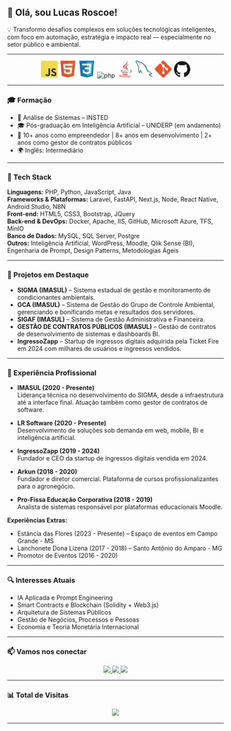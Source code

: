 ## 👋 Olá, sou Lucas Roscoe!

💡 Transformo desafios complexos em soluções tecnológicas inteligentes, com foco em automação, estratégia e impacto real — especialmente no setor público e ambiental.

---

<p align="center">
  <img height="40" src="https://raw.githubusercontent.com/devicons/devicon/master/icons/javascript/javascript-original.svg">
  <img height="40" src="https://raw.githubusercontent.com/devicons/devicon/master/icons/html5/html5-original.svg">
  <img height="40" src="https://raw.githubusercontent.com/devicons/devicon/master/icons/css3/css3-original.svg">
  <img height="40" src="https://freepngimg.com/download/php/2-2-php-logo-png.png" alt="php">
  <img height="40" src="https://raw.githubusercontent.com/devicons/devicon/master/icons/java/java-plain.svg">
  <img height="40" src="https://raw.githubusercontent.com/devicons/devicon/master/icons/mysql/mysql-original.svg">
  <img height="40" src="https://raw.githubusercontent.com/devicons/devicon/master/icons/git/git-original.svg">
  <img height="40" src="https://raw.githubusercontent.com/devicons/devicon/master/icons/github/github-original.svg">
</p>

---

### 🎓 Formação

- 📘 Análise de Sistemas – INSTED  
- 🎓 Pós-graduação em Inteligência Artificial – UNIDERP (em andamento)  
- 💼 10+ anos como empreendedor | 8+ anos em desenvolvimento | 2+ anos como gestor de contratos públicos  
- 🌍 Inglês: Intermediário

---

### 🔧 Tech Stack

**Linguagens:** PHP, Python, JavaScript, Java  
**Frameworks & Plataformas:** Laravel, FastAPI, Next.js, Node, React Native, Android Studio, N8N  
**Front-end:** HTML5, CSS3, Bootstrap, JQuery  
**Back-end & DevOps:** Docker, Apache, IIS, GitHub, Microsoft Azure, TFS, MinIO  
**Banco de Dados:** MySQL, SQL Server, Postgre  
**Outros:** Inteligência Artificial, WordPress, Moodle, Qlik Sense (BI), Engenharia de Prompt, Design Patterns, Metodologias Ágeis

---

### 🚀 Projetos em Destaque


- **SIGMA (IMASUL)** – Sistema estadual de gestão e monitoramento de condicionantes ambientais.
- **GCA (IMASUL)** – Sistema de Gestão do Grupo de Controle Ambiental, gerenciando e bonificando metas e resultados dos servidores.
- **SIGAF (IMASUL)** – Sistema de Gestão Administrativa e Financeira.
- **GESTÃO DE CONTRATOS PÚBLICOS (IMASUL)** – Gestão de contratos de desenvolvimento de sistemas e dashboards BI.
- **IngressoZapp** – Startup de ingressos digitais adquirida pela Ticket Fire em 2024 com milhares de usuários e ingreesos vendidos.

---

### 💼 Experiência Profissional

- **IMASUL (2020 - Presente)**  
  Liderança técnica no desenvolvimento do SIGMA, desde a infraestrutura até a interface final. Atuação também como gestor de contratos de software.

- **LR Software (2020 - Presente)**  
  Desenvolvimento de soluções sob demanda em web, mobile, BI e inteligência artificial.

- **IngressoZapp (2019 - 2024)**  
  Fundador e CEO da startup de ingressos digitais vendida em 2024.

- **Arkun (2018 - 2020)**  
  Fundador e diretor comercial. Plataforma de cursos profissionalizantes para o agronegócio.

- **Pro-Fissa Educação Corporativa (2018 - 2019)**  
  Analista de sistemas responsável por plataformas educacionais Moodle.

**Experiências Extras:**  
- Estância das Flores (2023 - Presente) – Espaço de eventos em Campo Grande - MS  
- Lanchonete Dona Lizena (2017 - 2018) – Santo Antônio do Amparo - MG  
- Promotor de Eventos (2016 - 2020)

---

### 🔍 Interesses Atuais

- IA Aplicada e Prompt Engineering  
- Smart Contracts e Blockchain (Solidity + Web3.js)  
- Arquitetura de Sistemas Públicos  
- Gestão de Negócios, Processos e Pessoas  
- Economia e Teoria Monetária Internacional

---

### 📫 Vamos nos conectar

<p align="center">
  <a href="https://github.com/lucascardosoroscoe">
    <img src="https://img.shields.io/badge/GitHub-%23100000.svg?&style=for-the-badge&logo=github&logoColor=white">
  </a>
  <a href="mailto:lucascardosoroscoe@gmail.com">
    <img src="https://img.shields.io/badge/Gmail-D14836?&style=for-the-badge&logo=gmail&logoColor=white">
  </a>
  <a href="https://www.linkedin.com/in/lucas-roscoe/">
    <img src="https://img.shields.io/badge/LinkedIn-%230077B5.svg?&style=for-the-badge&logo=linkedin&logoColor=white">
  </a>
</p>

---

### 📊 Total de Visitas

<p align="center">
  <img src="https://profile-counter.glitch.me/lucascardosoroscoe/count.svg" />
</p>

---

